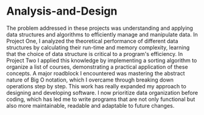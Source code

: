 # Analysis-and-Design

The problem addressed in these projects was understanding and applying data structures and algorithms to efficiently manage and manipulate data. In Project One, I analyzed the theoretical performance of different data structures by calculating their run-time and memory complexity, learning that the choice of data structure is critical to a program's efficiency. In Project Two I applied this knowledge by implementing a sorting algorithm to organize a list of courses, demonstrating a practical application of these concepts. A major roadblock I encountered was mastering the abstract nature of Big O notation, which I overcame through breaking down operations step by step. This work has really expanded my approach to designing and developing software. I now prioritize data organization before coding, which has led me to write programs that are not only functional but also more maintainable, readable and adaptable to future changes.
